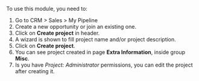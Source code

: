 

To use this module, you need to:

1. Go to CRM > Sales > My Pipeline
1. Create a new opportunity or join an existing one.
1. Click on **Create project** in header.
1. A wizard is shown to fill project name and/or project description.
1. Click on **Create project**.
1. You can see project created in page **Extra Information**, inside group **Misc**.
1. Is you have *Project: Administrator* permissions, you can edit the project after creating it.
